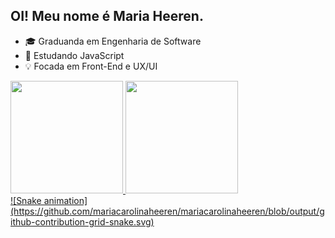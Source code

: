 ## OI! Meu nome é Maria Heeren.



- 🎓 Graduanda em Engenharia de Software
- 🌱 Estudando JavaScript
- 💡 Focada em Front-End e UX/UI 
  
<div>
<a href="https://github.com/mariacarolinaheeren">
<img loading="lazy" height="180em" src="https://github-readme-stats.vercel.app/api/top-langs/?username=mariacarolinaheeren&layout=compact&langs_count=7&theme=dark"/>
<img loading="lazy" height="180em" src="https://github-readme-stats.vercel.app/api?username=mariacarolinaheeren&show_icons=true&theme=dark&include_all_commits=true&count_private=true"/>
</div>
![Snake animation](https://github.com/mariacarolinaheeren/mariacarolinaheeren/blob/output/github-contribution-grid-snake.svg)
